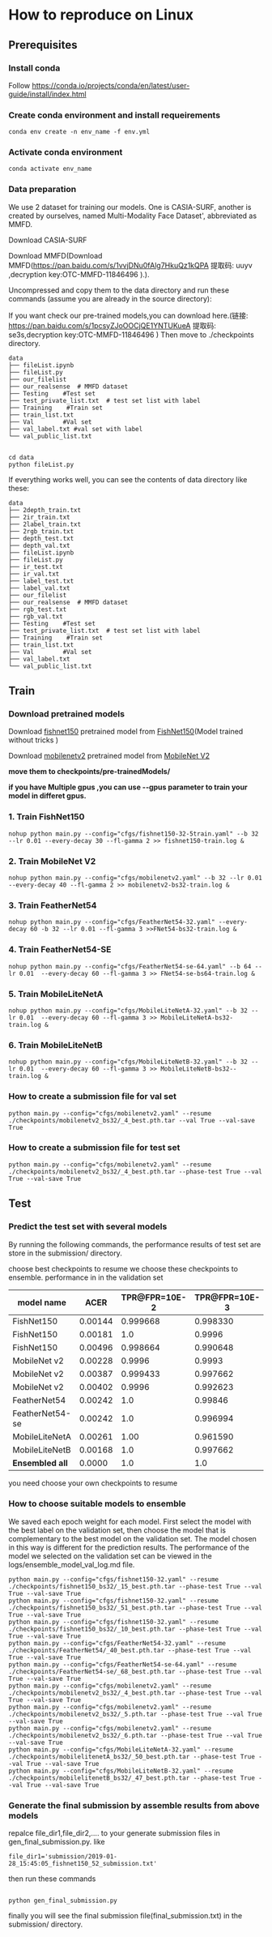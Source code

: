 # How to reproduce on Linux

## Prerequisites

### Install conda
Follow https://conda.io/projects/conda/en/latest/user-guide/install/index.html

###  Create conda environment and install requeirements
```
conda env create -n env_name -f env.yml
```

###  Activate conda environment
```
conda activate env_name
```

### Data preparation
We use 2 dataset for training our models. One is CASIA-SURF, another is created by ourselves, named Multi-Modality Face Dataset', abbreviated as MMFD.

Download CASIA-SURF

Download MMFD(Download MMFD(https://pan.baidu.com/s/1vvjDNu0fAlg7HkuQz1kQPA 提取码: uuyv ,decryption key:OTC-MMFD-11846496 ).).

Uncompressed and copy them to the data directory and run these commands (assume you are already in the source directory):

If you want check our pre-trained models,you can download here.(链接: https://pan.baidu.com/s/1pcsyZJoOOCjQE1YNTUKueA 提取码: se3s,decryption key:OTC-MMFD-11846496 ) Then move to ./checkpoints directory.

```
data
├── fileList.ipynb
├── fileList.py
├── our_filelist
├── our_realsense  # MMFD dataset
├── Testing    #Test set
├── test_private_list.txt  # test set list with label
├── Training    #Train set
├── train_list.txt
├── Val        #Val set
├── val_label.txt #val set with label
└── val_public_list.txt
```


```

cd data
python fileList.py
```

If everything works well, you can see the contents of data directory like these:
```
data
├── 2depth_train.txt
├── 2ir_train.txt
├── 2label_train.txt
├── 2rgb_train.txt
├── depth_test.txt
├── depth_val.txt
├── fileList.ipynb
├── fileList.py
├── ir_test.txt
├── ir_val.txt
├── label_test.txt
├── label_val.txt
├── our_filelist
├── our_realsense  # MMFD dataset
├── rgb_test.txt
├── rgb_val.txt
├── Testing    #Test set
├── test_private_list.txt  # test set list with label
├── Training    #Train set
├── train_list.txt
├── Val        #Val set
├── val_label.txt
└── val_public_list.txt

```

## Train

### Download pretrained models
Download [fishnet150](https://pan.baidu.com/s/1uOEFsBHIdqpDLrbfCZJGUg) pretrained model from [FishNet150](https://github.com/kevin-ssy/FishNet)(Model trained without tricks )

Download [mobilenetv2](https://drive.google.com/open?id=1jlto6HRVD3ipNkAl1lNhDbkBp7HylaqR) pretrained model from [MobileNet V2](https://github.com/tonylins/pytorch-mobilenet-v2)

**move them to checkpoints/pre-trainedModels/**

**if you have Multiple gpus ,you can use --gpus parameter to train your model in differet gpus.**

### 1. Train FishNet150
```
nohup python main.py --config="cfgs/fishnet150-32-5train.yaml" --b 32 --lr 0.01 --every-decay 30 --fl-gamma 2 >> fishnet150-train.log &
```

### 2. Train MobileNet V2
```
nohup python main.py --config="cfgs/mobilenetv2.yaml" --b 32 --lr 0.01 --every-decay 40 --fl-gamma 2 >> mobilenetv2-bs32-train.log &
```

### 3. Train FeatherNet54
```
nohup python main.py --config="cfgs/FeatherNet54-32.yaml" --every-decay 60 -b 32 --lr 0.01 --fl-gamma 3 >>FNet54-bs32-train.log &
```

### 4. Train FeatherNet54-SE
```
nohup python main.py --config="cfgs/FeatherNet54-se-64.yaml" --b 64 --lr 0.01  --every-decay 60 --fl-gamma 3 >> FNet54-se-bs64-train.log &
```

### 5. Train MobileLiteNetA
```
nohup python main.py --config="cfgs/MobileLiteNetA-32.yaml" --b 32 --lr 0.01  --every-decay 60 --fl-gamma 3 >> MobileLiteNetA-bs32-train.log &
```

### 6. Train MobileLiteNetB
```
nohup python main.py --config="cfgs/MobileLiteNetB-32.yaml" --b 32 --lr 0.01  --every-decay 60 --fl-gamma 3 >> MobileLiteNetB-bs32--train.log &
```


### How to create a submission file for val set
```
python main.py --config="cfgs/mobilenetv2.yaml" --resume ./checkpoints/mobilenetv2_bs32/_4_best.pth.tar --val True --val-save True
```
### How to create a submission file for test set
```
python main.py --config="cfgs/mobilenetv2.yaml" --resume ./checkpoints/mobilenetv2_bs32/_4_best.pth.tar --phase-test True --val True --val-save True
```


## Test
### Predict the test set with several models
By running the following commands, the performance results of test set are store in the submission/ directory.

choose best checkpoints to resume
we choose these checkpoints to ensemble.
performance in in the validation set

|model name | ACER|TPR@FPR=10E-2|TPR@FPR=10E-3|FP|FN|epoch|params|FLOPs|
| ------ | ------ | ------ | ------ | ------ | ------ | ------ | ------ | ------ |
|FishNet150| 0.00144|0.999668|0.998330|19|0|27|24.96M|6452.72M|
|FishNet150| 0.00181|1.0|0.9996|24|0|52|24.96M|6452.72M|
|FishNet150| 0.00496|0.998664|0.990648|48|8|16|24.96M|6452.72M|
|MobileNet v2|0.00228|0.9996|0.9993|28|1|5|2.23M|306.17M
|MobileNet v2|0.00387|0.999433|0.997662|49|1|6|2.23M|306.17M
|MobileNet v2|0.00402|0.9996|0.992623|51|1|7|2.23M|306.17M
|FeatherNet54|0.00242|1.0|0.99846|32|0|41|0.57M|270.91M|
|FeatherNet54-se|0.00242|1.0|0.996994|32|0|69|0.57M|270.91M|
|MobileLiteNetA|0.00261|1.00|0.961590|19|7|51|0.35M|79.99M|
|MobileLiteNetB|0.00168|1.0|0.997662|20|1|48|0.35M|83.05M|
|**Ensembled all**|0.0000|1.0|1.0|0|0|-|-|-|

you need choose your own checkpoints to resume

### How to choose suitable models to ensemble
We saved each epoch weight for each model. First select the model with the best label on the validation set, then choose the model that is complementary to the best model on the validation set. The model chosen in this way is different for the prediction results.
The performance of the model we selected on the validation set can be viewed in the logs/ensemble_model_val_log.md file.

```
python main.py --config="cfgs/fishnet150-32.yaml" --resume ./checkpoints/fishnet150_bs32/_15_best.pth.tar --phase-test True --val True --val-save True
python main.py --config="cfgs/fishnet150-32.yaml" --resume ./checkpoints/fishnet150_bs32/_51_best.pth.tar --phase-test True --val True --val-save True
python main.py --config="cfgs/fishnet150-32.yaml" --resume ./checkpoints/fishnet150_bs32/_10_best.pth.tar --phase-test True --val True --val-save True
python main.py --config="cfgs/FeatherNet54-32.yaml" --resume ./checkpoints/FeatherNet54/_40_best.pth.tar --phase-test True --val True --val-save True
python main.py --config="cfgs/FeatherNet54-se-64.yaml" --resume ./checkpoints/FeatherNet54-se/_68_best.pth.tar --phase-test True --val True --val-save True
python main.py --config="cfgs/mobilenetv2.yaml" --resume ./checkpoints/mobilenetv2_bs32/_4_best.pth.tar --phase-test True --val True --val-save True
python main.py --config="cfgs/mobilenetv2.yaml" --resume ./checkpoints/mobilenetv2_bs32/_5.pth.tar --phase-test True --val True --val-save True
python main.py --config="cfgs/mobilenetv2.yaml" --resume ./checkpoints/mobilenetv2_bs32/_6.pth.tar --phase-test True --val True --val-save True
python main.py --config="cfgs/MobileLiteNetA-32.yaml" --resume ./checkpoints/mobilelitenetA_bs32/_50_best.pth.tar --phase-test True --val True --val-save True
python main.py --config="cfgs/MobileLiteNetB-32.yaml" --resume ./checkpoints/mobilelitenetB_bs32/_47_best.pth.tar --phase-test True --val True --val-save True
```

### Generate the final submission by assemble results from above models

repalce file_dir1,file_dir2,.... to your generate submission files in gen_final_submission.py.
like 
```
file_dir1='submission/2019-01-28_15:45:05_fishnet150_52_submission.txt'
```
then run these commands

```

python gen_final_submission.py
```
finally you will see the final submission file(final_submission.txt) in the submission/ directory.

